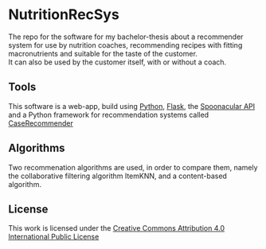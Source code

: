 # NutritionRecSys
The repo for the software for my bachelor-thesis about a recommender system for use by nutrition coaches, recommending recipes with fitting macronutrients and suitable for the taste of the customer.  
It can also be used by the customer itself, with or without a coach.  

## Tools
This software is a web-app, build using [Python](https://www.python.org/), [Flask](https://flask.palletsprojects.com/en/2.3.x/), the [Spoonacular API](https://spoonacular.com/food-api) and a Python framework for recommendation systems called [CaseRecommender](https://github.com/caserec/CaseRecommender)

## Algorithms
Two recommenation algorithms are used, in order to compare them, namely the collaborative filtering algorithm ItemKNN, and a content-based algorithm.

## License
This work is licensed under the [Creative Commons Attribution 4.0 International Public License](/LICENSE)
